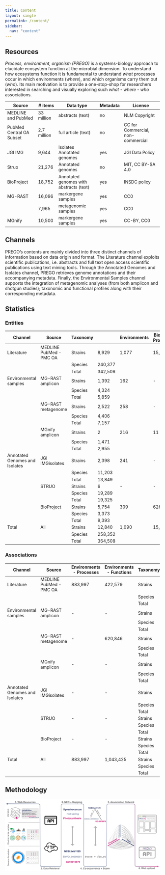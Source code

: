 ```yaml
---
title: Content
layout: single
permalink: /content/
sidebar:
  nav: "content"
---
```


## Resources

*Process, environment, organism (PREGO)* is a systems-biology approach to elucidate ecosystem function at the microbial dimension. 
To understand how ecosystems function it is fundamental to understand *what* processes occur in which environments (*where*), and which organisms carry them out (*who*).
Its main motivation is to provide a one-stop-shop for researchers interested in searching and visually exploring such *what - where - who* associations.




| Source                   | # items     | Data type                               | Metadata | License                           |
|--------------------------|-------------|-----------------------------------------|----------|-----------------------------------|
| MEDLINE and PubMed       | 33 million  | abstracts (text)                        | no       | NLM Copyright                     |
| PubMed Central OA Subset | 2.7 million | full article (text)                     | no       | CC for Commercial, non-commercial |
| JGI IMG                  | 9,644       | Isolates Annotated genomes              | yes      | JGI Data Policy                   |
| Struo                    | 21,276      | Annotated genomes                       | no       | MIT, CC BY-SA 4.0                 |
| BioProject               | 18,752      | Annotated genomes with abstracts (text) | yes      | INSDC policy                      |
| MG-RAST                  | 16,096      | markergene samples                      | yes      | CC0                               |
|                          | 7,965       | metagenomic samples                     | yes      | CC0                               |
| MGnify                   | 10,500      | markergene samples                      | yes      | CC-BY, CC0                        |

## Channels

PREGO’s contents are mainly divided into three distinct channels of information based on data origin and format.
The Literature channel exploits scientific publications, i.e. abstracts and full text open access scientific publications using text mining tools.
Through the Annotated Genomes and Isolates channel, PREGO retrieves genome annotations and their accompanying metadata.
Finally, the Environmental Samples channel supports the integration of metagenomic analyses (from both amplicon and shotgun studies); taxonomic and functional profiles along with their corresponding metadata. 


## Statistics


### Entities

| Channel                        | Source                   | Taxonomy |         | Environments | Biological Processes | Molecular Function |
|--------------------------------|--------------------------|----------|---------|--------------|----------------------|--------------------|
| Literature                     | MEDLINE PubMed - PMC OA  | Strains  | 8,929   | 1,077        | 15,079               | 7,318              |
|                                |                          | Species  | 240,377 |              |                      |                    |
|                                |                          | Total    | 342,506 |              |                      |                    |
| Environmental samples          | MG-RAST amplicon         | Strains  | 1,392   | 162          | -                    | -                  |
|                                |                          | Species  | 4,324   |              |                      |                    |
|                                |                          | Total    | 5,859   |              |                      |                    |
|                                | MG-RAST metagenome       | Strains  | 2,522   | 258          | -                    | 3,839              |
|                                |                          | Species  | 4,406   |              |                      |                    |
|                                |                          | Total    | 7,157   |              |                      |                    |
|                                | MGnify amplicon          | Strains  | 2       | 216          | 11                   |  -                 |
|                                |                          | Species  | 1,471   |              |                      |                    |
|                                |                          | Total    | 2,955   |              |                      |                    |
| Annotated Genomes and Isolates | JGI IMGisolates          | Strains  | 2,398   | 241          | -                    | 3,670              |
|                                |                          | Species  | 11,203  |              |                      |                    |
|                                |                          | Total    | 13,849  |              |                      |                    |
|                                | STRUO                    | Strains  | 6       | -            | -                    | 2,789              |
|                                |                          | Species  | 19,289  |              |                      |                    |
|                                |                          | Total    | 19,325  |              |                      |                    |
|                                | BioProject               | Strains  | 5,754   | 309          | 626                  | -                  |
|                                |                          | Species  | 3,373   |              |                      |                    |
|                                |                          | Total    | 9,393   |              |                      |                    |
| Total                          | All                      | Strains  | 12,840  | 1,090        | 15,091               | 7,971              |
|                                |                          | Species  | 258,352 |              |                      |                    |
|                                |                          | Total    | 364,508 |              |                      |                    |


### Associations

| Channel                        | Source                   | Environments - Processes | Environments - Functions | Taxonomy | Taxa - Environments | Taxa - Processes | Taxa - Function |
|--------------------------------|--------------------------|--------------------------|--------------------------|----------|---------------------|------------------|-----------------|
| Literature                     | MEDLINE PubMed - PMC OA  | 883,997                  | 422,579                  | Strains  | 69,968              | 590,630          | 384,079         |
|                                |                          |                          |                          | Species  | 778,877             | 3,501,635        | 1,961,920       |
|                                |                          |                          |                          | Total    | 1,669,608           | 7,969,310        | 4,613,827       |
| Environmental samples          | MG-RAST amplicon         | -                        | -                        | Strains  | 13,645              | -                | -               |
|                                |                          |                          |                          | Species  | 39,007              |                  |                 |
|                                |                          |                          |                          | Total    | 53,439              |                  |                 |
|                                | MG-RAST metagenome       | -                        | 620,846                  | Strains  | 262,106             | -                | 8,626,328       |
|                                |                          |                          |                          | Species  | 103,913             |                  | 10,715,548      |
|                                |                          |                          |                          | Total    | 372,301             |                  | 19,950,096      |
|                                | MGnify amplicon          | -                        | -                        | Strains  | 18                  | -                |                 |
|                                |                          |                          |                          | Species  | 30,122              | 351              | -               |
|                                |                          |                          |                          | Total    | 111,976             | 2,097            |                 |
| Annotated Genomes and Isolates | JGI IMGisolates          | -                        | -                        | Strains  | 8,229               | -                | 3,461,693       |
|                                |                          |                          |                          | Species  | 42,141              |                  | 13,216,559      |
|                                |                          |                          |                          | Total    | 50,888              |                  | 16,821,850      |
|                                | STRUO                    | -                        | -                        | Strains  | -                   | -                | 1,803           |
|                                |                          |                          |                          | Species  |                     |                  | 4,070,195       |
|                                |                          |                          |                          | Total    |                     |                  | 4,079,312       |
|                                | BioProject               | -                        | -                        | Strains  | 3,263               | 7,473            |                 |
|                                |                          |                          |                          | Species  | 4,187               | 4,294            |                 |
|                                |                          |                          |                          | Total    | 7,641               | 12,169           |                 |
| Total                          | All                      | 883,997                  | 1,043,425                | Strains  | 357,229             | 598,103          | 12,473,903      |
|                                |                          |                          |                          | Species  | 998,247             | 3,506,280        | 29,964,222      |
|                                |                          |                          |                          | Total    | 2,265,853           | 7,983,576        | 45,465,085      |


## Methodology

![PREGO methodology overview](images/prego_analysis_horizontal.png)
